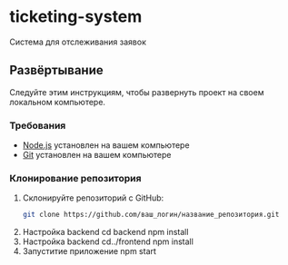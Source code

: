 # ticketing-system
Система для отслеживания заявок

## Развёртывание
Следуйте этим инструкциям, чтобы развернуть проект на своем локальном компьютере.

### Требования
- [Node.js](https://nodejs.org/en/) установлен на вашем компьютере
- [Git](https://git-scm.com/) установлен на вашем компьютере
### Клонирование репозитория

1. Склонируйте репозиторий с GitHub:
   ```bash
   git clone https://github.com/ваш_логин/название_репозитория.git
2. Настройка backend
   cd backend
   npm install
3. Настройка backend
   cd../frontend
   npm install
4. Запуститие приложение
   npm start


   

   
